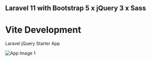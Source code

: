 ## Laravel 11 with Bootstrap 5 x jQuery 3 x Sass
# Vite Development

Laravel jQuery Starter App

![App Image 1](/assets/images/yt-vid1-img-1.png)
